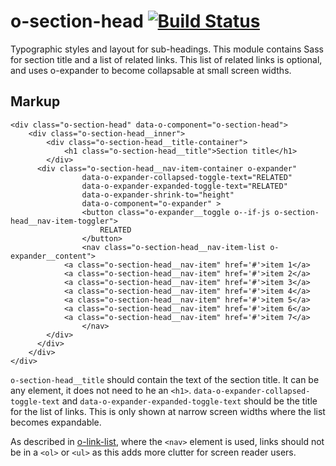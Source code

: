# o-section-head [![Build Status](https://travis-ci.org/Financial-Times/o-section-head.png?branch=master)](https://travis-ci.org/Financial-Times/o-o-link-list)

Typographic styles and layout for sub-headings. This module contains Sass for section title and a list of related links. This list of related links is optional, and uses o-expander to become collapsable at small screen widths.

## Markup

```
<div class="o-section-head" data-o-component="o-section-head">
	<div class="o-section-head__inner">
		<div class="o-section-head__title-container">
			<h1 class="o-section-head__title">Section title</h1>
		</div>
	  <div class="o-section-head__nav-item-container o-expander"
				data-o-expander-collapsed-toggle-text="RELATED"
				data-o-expander-expanded-toggle-text="RELATED"
				data-o-expander-shrink-to="height"
				data-o-component="o-expander" >
				<button class="o-expander__toggle o--if-js o-section-head__nav-item-toggler">
					RELATED
				</button>
				<nav class="o-section-head__nav-item-list o-expander__content">
	        <a class="o-section-head__nav-item" href='#'>item 1</a>
	        <a class="o-section-head__nav-item" href='#'>item 2</a>
	        <a class="o-section-head__nav-item" href='#'>item 3</a>
	        <a class="o-section-head__nav-item" href='#'>item 4</a>
	        <a class="o-section-head__nav-item" href='#'>item 5</a>
	        <a class="o-section-head__nav-item" href='#'>item 6</a>
	        <a class="o-section-head__nav-item" href='#'>item 7</a>
				</nav>
	    </div>
	  </div>
	</div>
</div>
```

`o-section-head__title` should contain the text of the section title. It can be any element, it does not need to he an `<h1>`.
`data-o-expander-collapsed-toggle-text` and `data-o-expander-expanded-toggle-text` should be the title for the list of links. This is only shown at narrow screen widths where the list becomes expandable.

As described in [o-link-list](https://github.com/Financial-Times/o-link-list#markup-for-navigational-elements), where the `<nav>` element is used, links should not be in a `<ol>` or `<ul>` as this adds more clutter for screen reader users.
